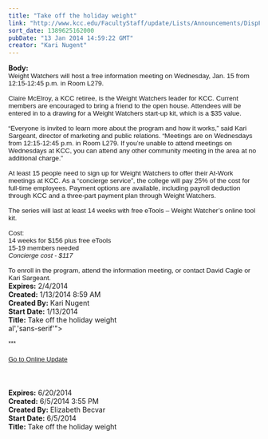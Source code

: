```yaml
---
title: "Take off the holiday weight"
link: "http://www.kcc.edu/FacultyStaff/update/Lists/Announcements/DispForm.aspx?ID=1394"
sort_date: 1389625162000
pubDate: "13 Jan 2014 14:59:22 GMT"
creator: "Kari Nugent"
---
```


<div><b>Body:</b> <div class="ExternalClass4AF428033D12421CBE6C1E3DF972E4E0"><div>
<p style="margin:0in 0in 0pt" class="MsoNormal"><span style="font-family:'Arial','sans-serif';font-size:10pt">Weight Watchers will host a free information meeting on Wednesday, Jan. 15 from 12:15-12:45 p.m. in Room L279. </span></p>
<p style="margin:0in 0in 0pt" class="MsoNormal"><span style="font-family:'Arial','sans-serif';font-size:10pt"> </span></p>
<p style="margin:0in 0in 0pt" class="MsoNormal"><span style="font-family:'Arial','sans-serif';font-size:10pt">Claire McElroy, a KCC retiree, is the Weight Watchers leader for KCC. Current members are encouraged to bring a friend to the open house. Attendees will be entered in to a drawing for a Weight Watchers start-up kit, which is a $35 value. </span></p>
<p style="margin:0in 0in 0pt" class="MsoNormal"><span style="font-family:'Arial','sans-serif';font-size:10pt"> </span></p>
<p style="margin:0in 0in 0pt" class="MsoNormal"><span style="font-family:'Arial','sans-serif';font-size:10pt">“Everyone is invited to learn more about the program and how it works,” said Kari Sargeant, director of marketing and public relations. “Meetings are on Wednesdays from 12:15-12:45 p.m. in Room L279. If you’re unable to attend meetings on Wednesdays at KCC, you can attend any other community meeting in the area at no additional charge.”</span></p>
<p style="margin:0in 0in 0pt" class="MsoNormal"><span style="font-family:'Arial','sans-serif';font-size:10pt"> </span></p>
<p style="margin:0in 0in 0pt" class="MsoNormal"><span style="font-family:'Arial','sans-serif';font-size:10pt">At least 15 people need to sign up for Weight Watchers to offer their At-Work meetings at KCC. As a “concierge service”, the college will pay 25% of the cost for full-time employees. Payment options are available, including payroll deduction through KCC and a three-part payment plan through Weight Watchers. </span></p>
<p style="margin:0in 0in 0pt" class="MsoNormal"><span style="font-family:'Arial','sans-serif';font-size:10pt"> </span></p>
<p style="margin:0in 0in 0pt" class="MsoNormal"><span style="font-family:'Arial','sans-serif';font-size:10pt">The series will last at least 14 weeks with free eTools – Weight Watcher’s online tool kit. </span></p>
<p style="margin:0in 0in 0pt" class="MsoNormal"><span style="font-family:'Arial','sans-serif';font-size:10pt"> </span></p>
<p style="margin:0in 0in 0pt" class="MsoNormal"><span style="font-family:'Arial','sans-serif';font-size:10pt">Cost:</span></p>
<p style="margin:0in 0in 0pt" class="MsoNormal"><span style="font-family:'Arial','sans-serif';font-size:10pt">14 weeks for $156 plus free eTools</span></p>
<p style="margin:0in 0in 0pt" class="MsoNormal"><span style="font-family:'Arial','sans-serif';font-size:10pt">15-19 members needed</span></p>
<p style="margin:0in 0in 0pt" class="MsoNormal"><i style=""><span style="font-family:'Arial','sans-serif';font-size:10pt">Concierge cost - $117</span></i></p>
<p style="margin:0in 0in 0pt" class="MsoNormal"><b><span style="font-family:'Arial','sans-serif';font-size:10pt"> </span></b></p>
<p style="margin:0in 0in 0pt" class="MsoNormal"><span style="font-family:'Arial','sans-serif';font-size:10pt">To enroll in the program, attend the information meeting, or contact David Cagle or Kari Sargeant. </span></p></div></div></div>
<div><b>Expires:</b> 2/4/2014</div>
<div><b>Created:</b> 1/13/2014 8:59 AM</div>
<div><b>Created By:</b> Kari Nugent</div>
<div><b>Start Date:</b> 1/13/2014</div>
<div><b>Title:</b> Take off the holiday weight</div>
al','sans-serif'"><font size="2"></font></span> </p>
<p class="MsoNormal" style="margin:0in 0in 0pt"><span style="font-family:'Arial','sans-serif'"><font size="2">***</font></span></p>
<p class="MsoNormal" style="margin:0in 0in 0pt"><span style="font-family:'Arial','sans-serif'"><font size="2"></font></span> </p>
<p class="MsoNormal" style="margin:0in 0in 0pt"><span style="font-family:'Arial','sans-serif'"><font size="2"><a href="/FacultyStaff/update/Pages/dailyupdate.aspx">Go to Online Update</a></font></span></p>
<p class="MsoNormal" style="margin:0in 0in 0pt"><span style="font-family:'Arial','sans-serif'"><font size="2"></font></span> </p>
<p class="MsoNormal" style="margin:0in 0in 0pt"><span style="font-family:'Arial','sans-serif'"><font size="2"></font></span> </p>
<p class="MsoNormal" style="margin:0in 0in 0pt"><span style="font-family:'Arial','sans-serif'"><font size="2"></font></span> </p></div></div></div>
<div><b>Expires:</b> 6/20/2014</div>
<div><b>Created:</b> 6/5/2014 3:55 PM</div>
<div><b>Created By:</b> Elizabeth Becvar</div>
<div><b>Start Date:</b> 6/5/2014</div>
<div><b>Title:</b> Take off the holiday weight</div>
